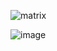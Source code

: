 ![matrix](https://user-images.githubusercontent.com/92885309/199971268-36de81a4-ec36-40e1-af02-40f24a698182.png)

![image](https://user-images.githubusercontent.com/92885309/210253055-b277222c-94df-417c-a175-a8144230ba3f.png)
